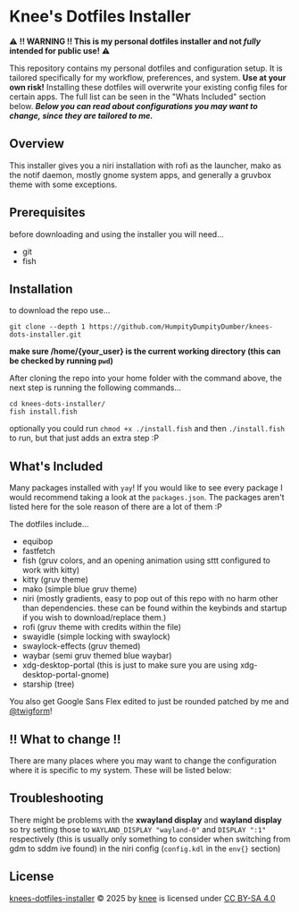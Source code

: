 # Knee's Dotfiles Installer

⚠️ **!! WARNING !! This is my personal dotfiles installer and not *fully* intended for public use!** ⚠️

This repository contains my personal dotfiles and configuration setup. It is tailored specifically for my workflow, preferences, and system. **Use at your own risk!** Installing these dotfiles will overwrite your existing config files for certain apps. The full list can be seen in the "Whats Included" section below. ***Below you can read about configurations you may want to change, since they are tailored to me.***

## Overview

This installer gives you a niri installation with rofi as the launcher, mako as the notif daemon, mostly gnome system apps, and generally a gruvbox theme with some exceptions.

## Prerequisites

before downloading and using the installer you will need...

- git
- fish

## Installation

to download the repo use...
```
git clone --depth 1 https://github.com/HumpityDumpityDumber/knees-dots-installer.git
```
**make sure /home/{your_user} is the current working directory (this can be checked by running `pwd`)**

After cloning the repo into your home folder with the command above, the next step is running the following commands...
```
cd knees-dots-installer/
fish install.fish
```

optionally you could run `chmod +x ./install.fish` and then `./install.fish` to run, but that just adds an extra step :P
## What's Included

Many packages installed with `yay`! If you would like to see every package I would recommend taking a look at the `packages.json`. The packages aren't listed here for the sole reason of there are a lot of them :P

The dotfiles include...
- equibop
- fastfetch
- fish (gruv colors, and an opening animation using sttt configured to work with kitty)
- kitty (gruv theme)
- mako (simple blue gruv theme)
- niri (mostly gradients, easy to pop out of this repo with no harm other than dependencies. these can be found within the keybinds and startup if you wish to download/replace them.)
- rofi (gruv theme with credits within the file)
- swayidle (simple locking with swaylock)
- swaylock-effects (gruv themed)
- waybar (semi gruv themed blue waybar)
- xdg-desktop-portal (this is just to make sure you are using xdg-desktop-portal-gnome)
- starship (tree)

You also get Google Sans Flex edited to just be rounded patched by me and [@twigform](https://github.com/twigform)!

## !! What to change !!

There are many places where you may want to change the configuration where it is specific to my system. These will be listed below:

## Troubleshooting

There might be problems with the **xwayland display** and **wayland display** so try setting those to `WAYLAND_DISPLAY "wayland-0"` and `DISPLAY ":1"` respectively (this is usually only something  to consider when switching from gdm to sddm ive found) in the niri config (`config.kdl` in the `env{}` section)

## License

<a href="https://github.com/HumpityDumpityDumber/knees-dots-installer">knees-dotfiles-installer</a> © 2025 by <a href="https://github.com/HumpityDumpityDumber">knee</a> is licensed under <a href="https://creativecommons.org/licenses/by-sa/4.0/">CC BY-SA 4.0</a>
